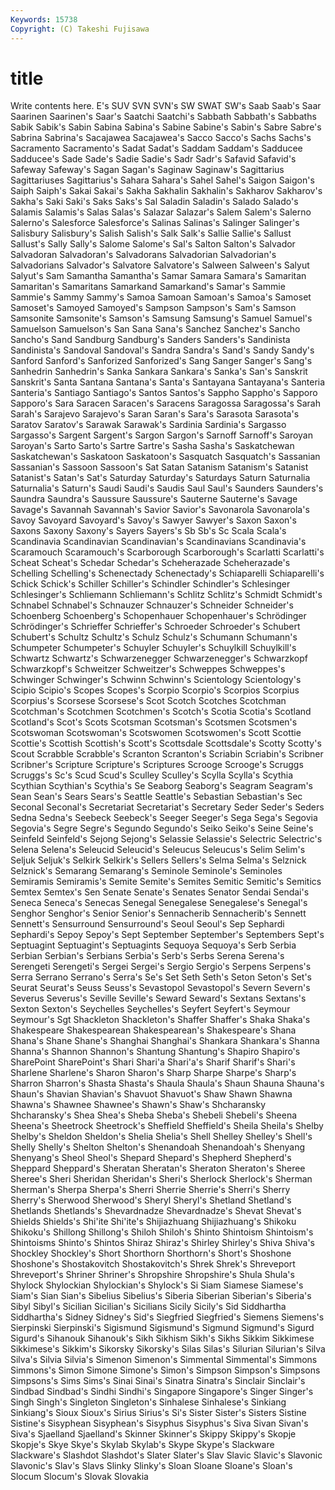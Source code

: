 ```yaml
---
Keywords: 15738 
Copyright: (C) Takeshi Fujisawa
---
```


# title

Write contents here.
E's SUV SVN
SVN's SW SWAT SW's Saab Saab's Saar Saarinen Saarinen's Saar's
Saatchi Saatchi's Sabbath Sabbath's Sabbaths Sabik Sabik's Sabin Sabina Sabina's
Sabine Sabine's Sabin's Sabre Sabre's Sabrina Sabrina's Sacajawea Sacajawea's Sacco
Sacco's Sachs Sachs's Sacramento Sacramento's Sadat Sadat's Saddam Saddam's Sadducee
Sadducee's Sade Sade's Sadie Sadie's Sadr Sadr's Safavid Safavid's Safeway
Safeway's Sagan Sagan's Saginaw Saginaw's Sagittarius Sagittariuses Sagittarius's Sahara Sahara's
Sahel Sahel's Saigon Saigon's Saiph Saiph's Sakai Sakai's Sakha Sakhalin
Sakhalin's Sakharov Sakharov's Sakha's Saki Saki's Saks Saks's Sal Saladin
Saladin's Salado Salado's Salamis Salamis's Salas Salas's Salazar Salazar's Salem
Salem's Salerno Salerno's Salesforce Salesforce's Salinas Salinas's Salinger Salinger's Salisbury
Salisbury's Salish Salish's Salk Salk's Sallie Sallie's Sallust Sallust's Sally
Sally's Salome Salome's Sal's Salton Salton's Salvador Salvadoran Salvadoran's Salvadorans
Salvadorian Salvadorian's Salvadorians Salvador's Salvatore Salvatore's Salween Salween's Salyut Salyut's
Sam Samantha Samantha's Samar Samara Samara's Samaritan Samaritan's Samaritans Samarkand
Samarkand's Samar's Sammie Sammie's Sammy Sammy's Samoa Samoan Samoan's Samoa's
Samoset Samoset's Samoyed Samoyed's Sampson Sampson's Sam's Samson Samsonite Samsonite's
Samson's Samsung Samsung's Samuel Samuel's Samuelson Samuelson's San Sana Sana's
Sanchez Sanchez's Sancho Sancho's Sand Sandburg Sandburg's Sanders Sanders's Sandinista
Sandinista's Sandoval Sandoval's Sandra Sandra's Sand's Sandy Sandy's Sanford Sanford's
Sanforized Sanforized's Sang Sanger Sanger's Sang's Sanhedrin Sanhedrin's Sanka Sankara
Sankara's Sanka's San's Sanskrit Sanskrit's Santa Santana Santana's Santa's Santayana
Santayana's Santeria Santeria's Santiago Santiago's Santos Santos's Sappho Sappho's Sapporo
Sapporo's Sara Saracen Saracen's Saracens Saragossa Saragossa's Sarah Sarah's Sarajevo
Sarajevo's Saran Saran's Sara's Sarasota Sarasota's Saratov Saratov's Sarawak Sarawak's
Sardinia Sardinia's Sargasso Sargasso's Sargent Sargent's Sargon Sargon's Sarnoff Sarnoff's
Saroyan Saroyan's Sarto Sarto's Sartre Sartre's Sasha Sasha's Saskatchewan Saskatchewan's
Saskatoon Saskatoon's Sasquatch Sasquatch's Sassanian Sassanian's Sassoon Sassoon's Sat Satan
Satanism Satanism's Satanist Satanist's Satan's Sat's Saturday Saturday's Saturdays Saturn
Saturnalia Saturnalia's Saturn's Saudi Saudi's Saudis Saul Saul's Saunders Saunders's
Saundra Saundra's Saussure Saussure's Sauterne Sauterne's Savage Savage's Savannah Savannah's
Savior Savior's Savonarola Savonarola's Savoy Savoyard Savoyard's Savoy's Sawyer Sawyer's
Saxon Saxon's Saxons Saxony Saxony's Sayers Sayers's Sb Sb's Sc
Scala Scala's Scandinavia Scandinavian Scandinavian's Scandinavians Scandinavia's Scaramouch Scaramouch's Scarborough
Scarborough's Scarlatti Scarlatti's Scheat Scheat's Schedar Schedar's Scheherazade Scheherazade's Schelling
Schelling's Schenectady Schenectady's Schiaparelli Schiaparelli's Schick Schick's Schiller Schiller's Schindler
Schindler's Schlesinger Schlesinger's Schliemann Schliemann's Schlitz Schlitz's Schmidt Schmidt's Schnabel
Schnabel's Schnauzer Schnauzer's Schneider Schneider's Schoenberg Schoenberg's Schopenhauer Schopenhauer's Schrödinger
Schrödinger's Schrieffer Schrieffer's Schroeder Schroeder's Schubert Schubert's Schultz Schultz's Schulz
Schulz's Schumann Schumann's Schumpeter Schumpeter's Schuyler Schuyler's Schuylkill Schuylkill's Schwartz
Schwartz's Schwarzenegger Schwarzenegger's Schwarzkopf Schwarzkopf's Schweitzer Schweitzer's Schweppes Schweppes's Schwinger
Schwinger's Schwinn Schwinn's Scientology Scientology's Scipio Scipio's Scopes Scopes's Scorpio
Scorpio's Scorpios Scorpius Scorpius's Scorsese Scorsese's Scot Scotch Scotches Scotchman
Scotchman's Scotchmen Scotchmen's Scotch's Scotia Scotia's Scotland Scotland's Scot's Scots
Scotsman Scotsman's Scotsmen Scotsmen's Scotswoman Scotswoman's Scotswomen Scotswomen's Scott Scottie
Scottie's Scottish Scottish's Scott's Scottsdale Scottsdale's Scotty Scotty's Scout Scrabble
Scrabble's Scranton Scranton's Scriabin Scriabin's Scribner Scribner's Scripture Scripture's Scriptures
Scrooge Scrooge's Scruggs Scruggs's Sc's Scud Scud's Sculley Sculley's Scylla
Scylla's Scythia Scythian Scythian's Scythia's Se Seaborg Seaborg's Seagram Seagram's
Sean Sean's Sears Sears's Seattle Seattle's Sebastian Sebastian's Sec Seconal
Seconal's Secretariat Secretariat's Secretary Seder Seder's Seders Sedna Sedna's Seebeck
Seebeck's Seeger Seeger's Sega Sega's Segovia Segovia's Segre Segre's Segundo
Segundo's Seiko Seiko's Seine Seine's Seinfeld Seinfeld's Sejong Sejong's Selassie
Selassie's Selectric Selectric's Selena Selena's Seleucid Seleucid's Seleucus Seleucus's Selim
Selim's Seljuk Seljuk's Selkirk Selkirk's Sellers Sellers's Selma Selma's Selznick
Selznick's Semarang Semarang's Seminole Seminole's Seminoles Semiramis Semiramis's Semite Semite's
Semites Semitic Semitic's Semitics Semtex Semtex's Sen Senate Senate's Senates
Senator Sendai Sendai's Seneca Seneca's Senecas Senegal Senegalese Senegalese's Senegal's
Senghor Senghor's Senior Senior's Sennacherib Sennacherib's Sennett Sennett's Sensurround Sensurround's
Seoul Seoul's Sep Sephardi Sephardi's Sepoy Sepoy's Sept September September's
Septembers Sept's Septuagint Septuagint's Septuagints Sequoya Sequoya's Serb Serbia Serbian
Serbian's Serbians Serbia's Serb's Serbs Serena Serena's Serengeti Serengeti's Sergei
Sergei's Sergio Sergio's Serpens Serpens's Serra Serrano Serrano's Serra's Se's
Set Seth Seth's Seton Seton's Set's Seurat Seurat's Seuss Seuss's
Sevastopol Sevastopol's Severn Severn's Severus Severus's Seville Seville's Seward Seward's
Sextans Sextans's Sexton Sexton's Seychelles Seychelles's Seyfert Seyfert's Seymour Seymour's
Sgt Shackleton Shackleton's Shaffer Shaffer's Shaka Shaka's Shakespeare Shakespearean Shakespearean's
Shakespeare's Shana Shana's Shane Shane's Shanghai Shanghai's Shankara Shankara's Shanna
Shanna's Shannon Shannon's Shantung Shantung's Shapiro Shapiro's SharePoint SharePoint's Shari
Shari'a Shari'a's Sharif Sharif's Shari's Sharlene Sharlene's Sharon Sharon's Sharp
Sharpe Sharpe's Sharp's Sharron Sharron's Shasta Shasta's Shaula Shaula's Shaun
Shauna Shauna's Shaun's Shavian Shavian's Shavuot Shavuot's Shaw Shawn Shawna
Shawna's Shawnee Shawnee's Shawn's Shaw's Shcharansky Shcharansky's Shea Shea's Sheba
Sheba's Shebeli Shebeli's Sheena Sheena's Sheetrock Sheetrock's Sheffield Sheffield's Sheila
Sheila's Shelby Shelby's Sheldon Sheldon's Shelia Shelia's Shell Shelley Shelley's
Shell's Shelly Shelly's Shelton Shelton's Shenandoah Shenandoah's Shenyang Shenyang's Sheol
Sheol's Shepard Shepard's Shepherd Shepherd's Sheppard Sheppard's Sheratan Sheratan's Sheraton
Sheraton's Sheree Sheree's Sheri Sheridan Sheridan's Sheri's Sherlock Sherlock's Sherman
Sherman's Sherpa Sherpa's Sherri Sherrie Sherrie's Sherri's Sherry Sherry's Sherwood
Sherwood's Sheryl Sheryl's Shetland Shetland's Shetlands Shetlands's Shevardnadze Shevardnadze's Shevat
Shevat's Shields Shields's Shi'ite Shi'ite's Shijiazhuang Shijiazhuang's Shikoku Shikoku's Shillong
Shillong's Shiloh Shiloh's Shinto Shintoism Shintoism's Shintoisms Shinto's Shintos Shiraz
Shiraz's Shirley Shirley's Shiva Shiva's Shockley Shockley's Short Shorthorn Shorthorn's
Short's Shoshone Shoshone's Shostakovitch Shostakovitch's Shrek Shrek's Shreveport Shreveport's Shriner
Shriner's Shropshire Shropshire's Shula Shula's Shylock Shylockian Shylockian's Shylock's Si
Siam Siamese Siamese's Siam's Sian Sian's Sibelius Sibelius's Siberia Siberian
Siberian's Siberia's Sibyl Sibyl's Sicilian Sicilian's Sicilians Sicily Sicily's Sid
Siddhartha Siddhartha's Sidney Sidney's Sid's Siegfried Siegfried's Siemens Siemens's Sierpinski
Sierpinski's Sigismund Sigismund's Sigmund Sigmund's Sigurd Sigurd's Sihanouk Sihanouk's Sikh
Sikhism Sikh's Sikhs Sikkim Sikkimese Sikkimese's Sikkim's Sikorsky Sikorsky's Silas
Silas's Silurian Silurian's Silva Silva's Silvia Silvia's Simenon Simenon's Simmental
Simmental's Simmons Simmons's Simon Simone Simone's Simon's Simpson Simpson's Simpsons
Simpsons's Sims Sims's Sinai Sinai's Sinatra Sinatra's Sinclair Sinclair's Sindbad
Sindbad's Sindhi Sindhi's Singapore Singapore's Singer Singer's Singh Singh's Singleton
Singleton's Sinhalese Sinhalese's Sinkiang Sinkiang's Sioux Sioux's Sirius Sirius's Si's
Sister Sister's Sisters Sistine Sistine's Sisyphean Sisyphean's Sisyphus Sisyphus's Siva
Sivan Sivan's Siva's Sjaelland Sjaelland's Skinner Skinner's Skippy Skippy's Skopje
Skopje's Skye Skye's Skylab Skylab's Skype Skype's Slackware Slackware's Slashdot
Slashdot's Slater Slater's Slav Slavic Slavic's Slavonic Slavonic's Slav's Slavs
Slinky Slinky's Sloan Sloane Sloane's Sloan's Slocum Slocum's Slovak Slovakia
